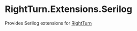 # RightTurn.Extensions.Serilog

Provides Serilog extensions for [RightTurn](https://github.com/Jandini/RightTurn)

